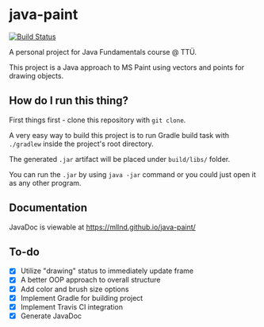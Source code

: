 # java-paint

[![Build Status](https://travis-ci.org/mllnd/java-paint.svg?branch=master)](https://travis-ci.org/mllnd/java-paint)

A personal project for Java Fundamentals course @ TTÜ.

This project is a Java approach to MS Paint using vectors and points for drawing objects.

## How do I run this thing?

First things first - clone this repository with `git clone`.

A very easy way to build this project is to run Gradle build task with `./gradlew` inside the project's root directory.

The generated `.jar` artifact will be placed under `build/libs/` folder.

You can run the `.jar` by using `java -jar` command or you could just open it as any other program.

## Documentation

JavaDoc is viewable at https://mllnd.github.io/java-paint/

## To-do

- [x] Utilize "drawing" status to immediately update frame
- [x] A better OOP approach to overall structure
- [x] Add color and brush size options
- [x] Implement Gradle for building project
- [x] Implement Travis CI integration
- [x] Generate JavaDoc
